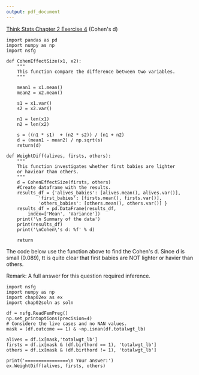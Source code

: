 ```yaml
---
output: pdf_document
---
```

[Think Stats Chapter 2 Exercise 4](http://greenteapress.com/thinkstats2/html/thinkstats2003.html#toc24) (Cohen\'s d)


```
import pandas as pd
import numpy as np
import nsfg

def CohenEffectSize(x1, x2):
    """
    This function compare the difference between two variables. 
    """

    mean1 = x1.mean()
    mean2 = x2.mean()

    s1 = x1.var()
    s2 = x2.var()

    n1 = len(x1)
    n2 = len(x2)

    s = ((n1 * s1)  + (n2 * s2)) / (n1 + n2)
    d = (mean1 - mean2) / np.sqrt(s)
    return(d)

def WeightDiff(alives, firsts, others):
    """
    This function investigates whether first babies are lighter
    or haviear than others.
    """
    d = CohenEffectSize(firsts, others)
    #Create dataframe with the results.
    results_df = {'alives_babies': [alives.mean(), alives.var()],
            'first_babies': [firsts.mean(), firsts.var()],
            'others_babies': [others.mean(), others.var()] }
    results_df = pd.DataFrame(results_df,
        index=['Mean', 'Variance'])
    print('\n Summary of the data')
    print(results_df)
    print('\nCohen\'s d: %f' % d)

    return
```
The code below use the function above to find the Cohen's d. Since
d is small (0.089), tt is quite clear that first babies are NOT 
lighter or havier than others. 

Remark: A full answer for this question required inference.
 
```
import nsfg
import numpy as np
import chap02ex as ex
import chap02soln as soln

df = nsfg.ReadFemPreg()
np.set_printoptions(precision=4)
# Considere the live cases and no NAN values.
mask = (df.outcome == 1) & ~np.isnan(df.totalwgt_lb)

alives = df.ix[mask,'totalwgt_lb']
firsts = df.ix[mask & (df.birthord == 1), 'totalwgt_lb']
others = df.ix[mask & (df.birthord != 1), 'totalwgt_lb']

print('================\n Your answer:')
ex.WeightDiff(alives, firsts, others)

```
